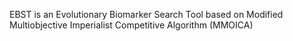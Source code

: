 
EBST is an Evolutionary Biomarker Search Tool based on Modified Multiobjective
Imperialist Competitive Algorithm (MMOICA)
